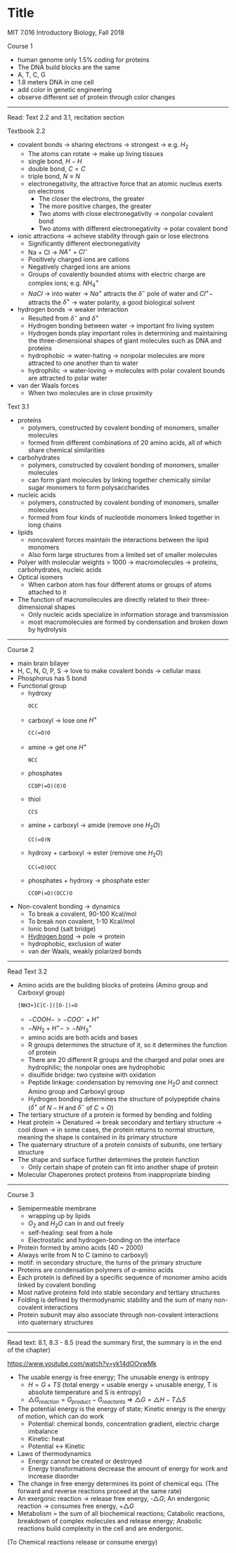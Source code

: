 # Title

MIT 7.016 Introductory Biology, Fall 2018

Course 1

* human genome only 1.5% coding for proteins
* The DNA build blocks are the same
* A, T, C, G
* 1.8 meters DNA in one cell
* add color in genetic engineering
* observe different set of protein through color changes

---

Read: Text 2.2 and 3.1, recitation section

Textbook 2.2

* covalent bonds -> sharing electrons -> strongest -> e.g. $H_2$
  * The atoms can rotate -> make up living tissues
  * single bond, $H-H$
  * double bond, $C=C$
  * triple bond, $N≡N$
  * electronegativity, the attractive force that an atomic nucleus exerts on electrons
    * The closer the electrons, the greater
    * The more positive charges, the greater
    * Two atoms with close electronegativity -> nonpolar covalent bond
    * Two atoms with different electronegativity -> polar covalent bond
* ionic attractions -> achieve stability through gain or lose electrons
  * Significantly different electronegativity
  * Na + Cl -> $NA^+ + Cl^-$
  * Positively charged ions are cations
  * Negatively charged ions are anions
  * Groups of covalently bounded atoms with electric charge are complex ions; e.g. $NH_4^+$
  * $NaCl$ -> into water -> $Na^+$ attracts the $\delta^-$ pole of water and $Cl^+-$ attracts the $\delta^+$ -> water polarity, a good biological solvent
* hydrogen bonds -> weaker interaction
  * Resulted from $\delta^-$ and $\delta^+$
  * Hydrogen bonding between water -> important fro living system
  * Hydrogen bonds play important roles in determining and maintaining the three-dimensional shapes of giant molecules such as DNA and proteins
  * hydrophobic -> water-hating -> nonpolar molecules are more attracted to one another than to water
  * hydrophilic -> water-loving -> molecules with polar covalent bounds are attracted to polar water
* van der Waals forces
  * When two molecules are in close proximity

Text 3.1

* proteins
  * polymers, constructed by covalent bonding of monomers, smaller molecules
  * formed from different combinations of 20 amino acids, all of which share chemical similarities
* carbohydrates
  * polymers, constructed by covalent bonding of monomers, smaller molecules
  * can form giant molecules by linking together chemically similar sugar monomers to form polysaccharides
* nucleic acids
  * polymers, constructed by covalent bonding of monomers, smaller molecules
  * formed from four kinds of nucleotide monomers linked together in long chains
* lipids
  * noncovalent forces maintain the interactions between the lipid monomers
  * Also form large structures from a limited set of smaller molecules
* Polyer with molecular weights > 1000 -> macromolecules -> proteins, carbohydrates, nucleic acids
* Optical isomers
  * When carbon atom has four different atoms or groups of atoms attached to it
* The function of macromolecules are directly related to their three-dimensional shapes
  * Only nucleic acids specialize in information storage and transmission
  * most macromolecules are formed by condensation and broken down by hydrolysis

---

Course 2

* main brain bilayer
* H, C, N, O, P, S -> love to make covalent bonds -> cellular mass
* Phosphorus has 5 bond
* Functional group
  * hydroxy
    ```smiles
    OCC
    ```
  * carboxyl -> lose one $H^+$
    ```smiles
    CC(=O)O
    ```
  * amine -> get one $H^+$
    ```smiles
    NCC
    ```
  * phosphates
    ```smiles
    CCOP(=O)(O)O
    ```
  * thiol
    ```smiles
    CCS
    ```
  * amine + carboxyl -> amide (remove one $H_2O$)
    ```smiles
    CC(=O)N
    ```
  * hydroxy + carboxyl -> ester (remove one $H_2O$)
    ```smiles
    CC(=O)OCC
    ```
  * phosphates + hydroxy -> phosphate ester
    ```smiles
    CCOP(=O)(OCC)O
    ```
* Non-covalent bonding -> dynamics
  * To break a covalent, 90-100 Kcal/mol
  * To break non covalent, 1-10 Kcal/mol
  * Ionic bond (salt bridge)
  * [Hydrogen bond](https://www.khanacademy.org/science/hs-chemistry/x2613d8165d88df5e:states-of-matter/x2613d8165d88df5e:intermolecular-forces/v/hydrogen-bonding) -> pole -> protein
  * hydrophobic, exclusion of water
  * van der Waals, weakly polarized bonds

---

Read Text 3.2

* Amino acids are the building blocks of proteins (Amino group and Carboxyl group)
  ```smiles
  [NH3+]C[C-]([O-])=O
  ```
  * $-COOH -> -COO^- + H^+$
  * $-NH_2 + H ^+ -> -NH_3^+$
  * amino acids are both acids and bases
  * R groups determines the structure of it, so it determines the function of protein
  * There are 20 different R groups and the charged and polar ones are hydrophilic; the nonpolar ones are hydrophobic
  * disulfide bridge: two cysteine with oxidation
  * Peptide linkage: condensation by removing one $H_2O$ and connect Amino group and Carboxyl group
  * Hydrogen bonding determines the structure of polypeptide chains ($\delta^+$ of $N-H$ and $\delta^-$ of $C=O$)
* The tertiary structure of a protein is formed by bending and folding
* Heat protein -> Denatured -> break secondary and tertiary structure -> cool down -> in some cases, the protein returns to normal structure, meaning the shape is contained in its primary structure
* The quaternary structure of a protein consists of subunits, one tertiary structure
* The shape and surface further determines the protein function
  * Only certain shape of protein can fit into another shape of protein
* Molecular Chaperones protect proteins from inappropriate binding

---

Course 3

* Semipermeable membrane
  * wrapping up by lipids
  * $O_2$ and $H_2O$ can in and out freely
  * self-healing: seal from a hole
  * Electrostatic and hydrogen-bonding on the interface
* Protein formed by amino acids (40 ~ 2000)
* Always write from N to C (amino to carboxyl)
* motif: in secondary structure, the turns of the primary structure
* Proteins are condensation polymers of $\alpha$-amino acids
* Each protein is defined by a specific sequence of monomer amino acids linked by covalent bonding
* Most native proteins fold into stable secondary and tertiary structures
* Folding is defined by thermodynamic stability and the sum of many non-covalent interactions
* Protein subunit may also associate through non-covalent interactions into quaternary structures

---

Read text: 8.1, 8.3 - 8.5 (read the summary first, the summary is in the end of the chapter)

https://www.youtube.com/watch?v=yk14dOOvwMk

* The usable energy is free energy; The unusable energy is entropy
  * $H = G + TS$ (total energy = usable energy + unusable energy, T is absolute temperature and S is entropy)
  * $\triangle G_{reaction} = G_{product} - G_{reactants}$ => $\triangle G = \triangle H - T\triangle S$
* The potential energy is the energy of state; Kinetic energy is the energy of motion, which can do work
  * Potential: chemical bonds, concentration gradient, electric charge imbalance
  * Kinetic: heat
  * Potential <-> Kinetic
* Laws of thermodynamics
  * Energy cannot be created or destroyed
  * Energy transformations decrease the amount of energy for work and increase disorder
* The change in free energy determines its point of chemical equ. (The forward and reverse reactions proceed at the same rate)
* An exergonic reaction -> release free energy, -$\triangle G$; An endergonic reaction -> consumes free energy, +$\triangle G$
* Metabolism = the sum of all biochemical reactions; Catabolic reactions, breakdown of complex molecules and release energy; Anabolic reactions build complexity in the cell and are endergonic.

(To Chemical reactions release or consume energy)
